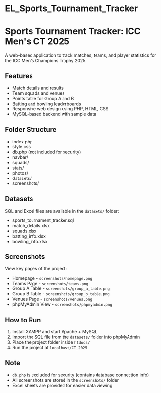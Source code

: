 # EL_Sports_Tournament_Tracker

# Sports Tournament Tracker: ICC Men's CT 2025

A web-based application to track matches, teams, and player statistics for the ICC Men's Champions Trophy 2025.

## Features

- Match details and results
- Team squads and venues
- Points table for Group A and B
- Batting and bowling leaderboards
- Responsive web design using PHP, HTML, CSS
- MySQL-based backend with sample data

## Folder Structure

- index.php
- style.css
- db.php (not included for security)
- navbar/
- squads/
- stats/
- photos/
- datasets/
- screenshots/

## Datasets

SQL and Excel files are available in the `datasets/` folder:

- sports_tournament_tracker.sql
- match_details.xlsx
- squads.xlsx
- batting_info.xlsx
- bowling_info.xlsx

## Screenshots

View key pages of the project:

- Homepage - `screenshots/homepage.png`
- Teams Page - `screenshots/teams.png`
- Group A Table - `screenshots/group_a_table.png`
- Group B Table - `screenshots/group_b_table.png`
- Venues Page - `screenshots/venues.png`
- phpMyAdmin View - `screenshots/phpmyadmin.png`

## How to Run

1. Install XAMPP and start Apache + MySQL
2. Import the SQL file from the `datasets/` folder into phpMyAdmin
3. Place the project folder inside `htdocs/`
4. Run the project at `localhost/CT_2025`

## Note

- `db.php` is excluded for security (contains database connection info)
- All screenshots are stored in the `screenshots/` folder
- Excel sheets are provided for easier data viewing

